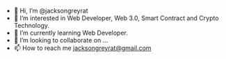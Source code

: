 - 👋 Hi, I’m @jacksongreyrat
- 👀 I’m interested in Web Developer, Web 3.0, Smart Contract and Crypto Technology.
- 🌱 I’m currently learning Web Developer.
- 💞️ I’m looking to collaborate on ...
- 📫 How to reach me jacksongreyrat@gmail.com

<!---
jacksongreyrat/jacksongreyrat is a ✨ special ✨ repository because its `README.md` (this file) appears on your GitHub profile.
You can click the Preview link to take a look at your changes.
--->
